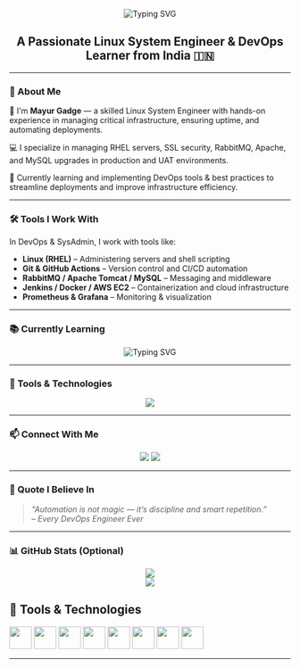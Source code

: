 <!-- Typing Animation Heading -->
<p align="center">
  <img src="https://readme-typing-svg.demolab.com?font=Fira+Code&size=22&pause=1000&center=true&vCenter=true&width=800&lines=👨‍💻+Mayur+Gadge+%7C+Linux+System+Engineer+%26+Aspiring+DevOps+Engineer+🚀" alt="Typing SVG" />
</p>

<!-- Profile Sub-heading -->
<h2 align="center">A Passionate Linux System Engineer & DevOps Learner from India 🇮🇳</h2>

---

### 👋 About Me

👋 I'm **Mayur Gadge** — a skilled Linux System Engineer with hands-on experience in managing critical infrastructure, ensuring uptime, and automating deployments.

💻 I specialize in managing RHEL servers, SSL security, RabbitMQ, Apache, and MySQL upgrades in production and UAT environments.

🚀 Currently learning and implementing DevOps tools & best practices to streamline deployments and improve infrastructure efficiency.

---

### 🛠️ Tools I Work With

In DevOps & SysAdmin, I work with tools like:
- **Linux (RHEL)** – Administering servers and shell scripting
- **Git & GitHub Actions** – Version control and CI/CD automation
- **RabbitMQ / Apache Tomcat / MySQL** – Messaging and middleware
- **Jenkins / Docker / AWS EC2** – Containerization and cloud infrastructure
- **Prometheus & Grafana** – Monitoring & visualization

---

### 📚 Currently Learning

<p align="center">
  <img src="https://readme-typing-svg.demolab.com?font=Fira+Code&size=20&pause=1000&color=00F700&center=true&vCenter=true&width=500&lines=Learning+DevOps+Tools" alt="Typing SVG" />
</p>

---

### 🚀 Tools & Technologies

<p align="center">
  <img src="https://skillicons.dev/icons?i=linux,bash,git,github,docker,jenkins,aws,mysql,apache,php,graphql,kubernetes,ansible,grafana,vscode" />
</p>

---

### 📫 Connect With Me

<p align="center">
  <a href="mailto:your.email@example.com"><img src="https://img.shields.io/badge/Gmail-D14836?style=for-the-badge&logo=gmail&logoColor=white" /></a>
  <a href="https://linkedin.com/in/your-link"><img src="https://img.shields.io/badge/LinkedIn-0077B5?style=for-the-badge&logo=linkedin&logoColor=white" /></a>
  <!-- Optional: Add more -->
</p>

---

### 🧠 Quote I Believe In
> *“Automation is not magic — it’s discipline and smart repetition.”*  
> *– Every DevOps Engineer Ever*

---

### 📊 GitHub Stats (Optional)

<p align="center">
  <img src="https://github-readme-stats.vercel.app/api?username=mayurgadge&show_icons=true&theme=tokyonight" />
  <br/>
  <img src="https://github-readme-stats.vercel.app/api/top-langs/?username=mayurgadge&layout=compact&theme=tokyonight" />
</p>

## 🚀 Tools & Technologies

<p align="left">
  <img src="https://cdn.jsdelivr.net/gh/devicons/devicon/icons/linux/linux-original.svg" width="40" />
  <img src="https://cdn.jsdelivr.net/gh/devicons/devicon/icons/bash/bash-original.svg" width="40" />
  <img src="https://cdn.jsdelivr.net/gh/devicons/devicon/icons/git/git-original.svg" width="40" />
  <img src="https://cdn.jsdelivr.net/gh/devicons/devicon/icons/github/github-original.svg" width="40" />
  <img src="https://cdn.jsdelivr.net/gh/devicons/devicon/icons/docker/docker-original.svg" width="40" />
  <img src="https://cdn.jsdelivr.net/gh/devicons/devicon/icons/jenkins/jenkins-original.svg" width="40" />
  <img src="https://cdn.jsdelivr.net/gh/devicons/devicon/icons/java/java-original.svg" width="40" />
  <img src="https://cdn.jsdelivr.net/gh/devicons/devicon/icons/tomcat/tomcat-original.svg" width="40" />
</p>


---

